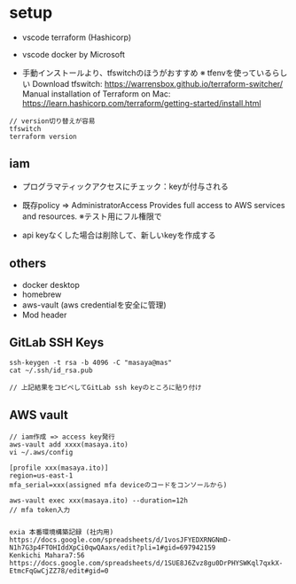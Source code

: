 # setup

- vscode terraform (Hashicorp)
- vscode docker by Microsoft

- 手動インストールより、tfswitchのほうがおすすめ ※ tfenvを使っているらしい
Download tfswitch: https://warrensbox.github.io/terraform-switcher/
Manual installation of Terraform on Mac: https://learn.hashicorp.com/terraform/getting-started/install.html

```
// version切り替えが容易
tfswitch
terraform version

```

## iam

- プログラマティックアクセスにチェック：keyが付与される
- 既存policy =>  AdministratorAccess
Provides full access to AWS services and resources. 
※テスト用にフル権限で

- api keyなくした場合は削除して、新しいkeyを作成する

## others
- docker desktop
- homebrew
- aws-vault (aws credentialを安全に管理)
- Mod header

## GitLab SSH Keys

```
ssh-keygen -t rsa -b 4096 -C "masaya@mas"
cat ~/.ssh/id_rsa.pub

// 上記結果をコピペしてGitLab ssh keyのところに貼り付け
```

## AWS vault

```
// iam作成 => access key発行
aws-vault add xxxx(masaya.ito)
vi ~/.aws/config

[profile xxx(masaya.ito)]
region=us-east-1
mfa_serial=xxx(assigned mfa deviceのコードをコンソールから)

aws-vault exec xxx(masaya.ito) --duration=12h
// mfa token入力

```


### 

```
exia 本番環境構築記録 (社内用)
https://docs.google.com/spreadsheets/d/1vosJFYEDXRNGNmD-N1h7G3p4FTOHIddXpCi0qwQAaxs/edit?pli=1#gid=697942159
Kenkichi Mahara7:56
https://docs.google.com/spreadsheets/d/1SUE8J6Zvz8gu0DrPHYSWKql7qxkX-EtmcFqGwCjZZ78/edit#gid=0
```